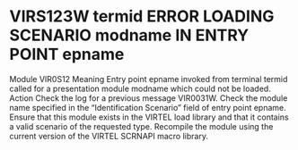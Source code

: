 # VIRS123W termid ERROR LOADING SCENARIO modname IN ENTRY POINT epname
Module
    VIR0S12
Meaning
    Entry point epname invoked from terminal termid called for a presentation module modname which could not be loaded.
Action
    Check the log for a previous message VIR0031W. Check the module name specified in the “Identification Scenario” field of entry point epname. Ensure that this module exists in the VIRTEL load library and that it contains a valid scenario of the requested type. Recompile the module using the current version of the VIRTEL SCRNAPI macro library.
